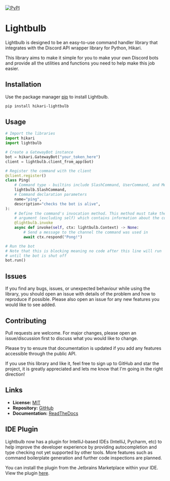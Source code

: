 [![PyPI](https://img.shields.io/pypi/v/hikari-lightbulb)](https://pypi.org/project/hikari-lightbulb)

# Lightbulb
Lightbulb is designed to be an easy-to-use command handler library that integrates with the
Discord API wrapper library for Python, Hikari.

This library aims to make it simple for you to make your own Discord bots and provide
all the utilities and functions you need to help make this job easier.

## Installation
Use the package manager [pip](https://pip.pypa.io/en/stable/) to install Lightbulb.

```bash
pip install hikari-lightbulb
```

## Usage
```python
# Import the libraries
import hikari
import lightbulb

# Create a GatewayBot instance
bot = hikari.GatewayBot("your_token_here")
client = lightbulb.client_from_app(bot)

# Register the command with the client
@client.register()
class Ping(
    # Command type - builtins include SlashCommand, UserCommand, and MessageCommand
    lightbulb.SlashCommand,
    # Command declaration parameters
    name="ping",
    description="checks the bot is alive",
):
    # Define the command's invocation method. This method must take the context as the first
    # argument (excluding self) which contains information about the command invocation.
    @lightbulb.invoke
    async def invoke(self, ctx: lightbulb.Context) -> None:
        # Send a message to the channel the command was used in
        await ctx.respond("Pong!")

# Run the bot
# Note that this is blocking meaning no code after this line will run
# until the bot is shut off
bot.run()
```

## Issues
If you find any bugs, issues, or unexpected behaviour while using the library,
you should open an issue with details of the problem and how to reproduce if possible.
Please also open an issue for any new features you would like to see added.

## Contributing
Pull requests are welcome. For major changes, please open an issue/discussion first to discuss what you would like to change.

Please try to ensure that documentation is updated if you add any features accessible through the public API.

If you use this library and like it, feel free to sign up to GitHub and star the project,
it is greatly appreciated and lets me know that I'm going in the right direction!

## Links
- **License:** [MIT](https://choosealicense.com/licenses/mit/)
- **Repository:** [GitHub](https://github.com/tandemdude/hikari-lightbulb)
- **Documentation:** [ReadTheDocs](https://hikari-lightbulb.readthedocs.io/en/latest/)

## IDE Plugin

Lightbulb now has a plugin for IntelliJ-based IDEs (IntelliJ, Pycharm, etc) to help improve the developer experience 
by providing autocompletion and type checking not yet supported by other tools. More features such as command 
boilerplate generation and further code inspections are planned.

You can install the plugin from the Jetbrains Marketplace within your IDE. View the plugin 
[here](https://plugins.jetbrains.com/plugin/24669-hikari-lightbulb-support).

